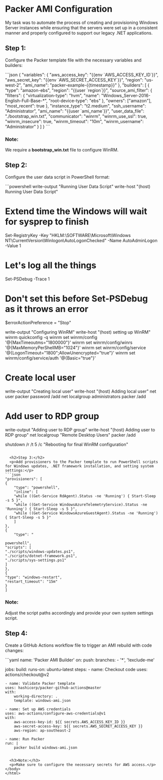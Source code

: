 <!DOCTYPE html>
<html>
<head>
  <title>Packer AMI Configuration</title>
</head>
<body>
  <h1>Packer AMI Configuration</h1>
    <p>My task was to automate the process of creating and provisioning Windows Server instances while ensuring that the servers were set up in a consistent manner and properly configured to support our legacy .NET applications.</p>

  <h2>Step 1:</h2>
  <p>Configure the Packer template file with the necessary variables and builders:</p>
```json
{
"variables": {
    "aws_access_key": "{{env `AWS_ACCESS_KEY_ID`}}",
    "aws_secret_key": "{{env `AWS_SECRET_ACCESS_KEY`}}",
    "region": "us-west-2",
    "ami_name": "packer-example-{{timestamp}}"
},
"builders": [
    {
    "type": "amazon-ebs",
    "region": "{{user `region`}}",
    "source_ami_filter": {
        "filters": {
        "virtualization-type": "hvm",
        "name": "Windows_Server-2016-English-Full-Base-*",
        "root-device-type": "ebs"
        },
        "owners": ["amazon"],
        "most_recent": true
    },
    "instance_type": "t2.medium",
    "ssh_username": "Administrator",
    "ami_name": "{{user `ami_name`}}",
    "user_data_file": "./bootstrap_win.txt",
    "communicator": "winrm",
    "winrm_use_ssl": true,
    "winrm_insecure": true,
    "winrm_timeout": "10m",
    "winrm_username": "Administrator"
    }
]
}
```

  <h3>Note:</h3>
  <p>We require a <strong>bootstrap_win.txt</strong> file to configure WinRM.</p>

  <h2>Step 2:</h2>
  <p>Configure the user data script in PowerShell format:</p>
```powershell
write-output "Running User Data Script"
write-host "(host) Running User Data Script"

# Extend time the Windows will wait for sysprep to finish

Set-RegistryKey -Key "HKLM:\SOFTWARE\Microsoft\Windows NT\CurrentVersion\Winlogon\AutoLogonChecked" -Name AutoAdminLogon -Value 1

# Let's log all the things

Set-PSDebug -Trace 1

# Don't set this before Set-PSDebug as it throws an error

$errorActionPreference = "Stop"

write-output "Configuring WinRM"
write-host "(host) setting up WinRM"
winrm quickconfig -q
winrm set winrm/config '@{MaxTimeoutms="1800000"}'
winrm set winrm/config/winrs '@{MaxMemoryPerShellMB="1024"}'
winrm set winrm/config/service '@{LogonTimeout="1800";AllowUnencrypted="true"}'
winrm set winrm/config/service/auth '@{Basic="true"}'

# Create local user

write-output "Creating local user"
write-host "(host) Adding local user"
net user packer password /add
net localgroup administrators packer /add

# Add user to RDP group

write-output "Adding user to RDP group"
write-host "(host) Adding user to RDP group"
net localgroup "Remote Desktop Users" packer /add

shutdown /r /t 5 /c "Rebooting for final WinRM configuration"
```

  <h2>Step 3:</h2>
  <p>Add provisioners to the Packer template to run PowerShell scripts for Windows updates, .NET framework installation, and setting system settings:</p>
```json
"provisioners": [
{
    "type": "powershell",
    "inline": [
    "while ((Get-Service RdAgent).Status -ne 'Running') { Start-Sleep -s 5 }",
    "while ((Get-Service WindowsAzureTelemetryService).Status -ne 'Running') { Start-Sleep -s 5 }",
    "while ((Get-Service WindowsAzureGuestAgent).Status -ne 'Running') { Start-Sleep -s 5 }"
    ]
},
{
    "type": "

powershell",
"scripts": [
"./scripts/windows-updates.ps1",
"./scripts/dotnet-framework.ps1",
"./scripts/sys-settings.ps1"
]
},
{
"type": "windows-restart",
"restart_timeout": "15m"
}
]
```
  <h3>Note:</h3>
  <p>Adjust the script paths accordingly and provide your own system settings script.</p>

  <h2>Step 4:</h2>
  <p>Create a GitHub Actions workflow file to trigger an AMI rebuild with code changes:</p>
```yaml
name: 'Packer AMI Builder'
on:
push:
    branches:
    - '*', '!exclude-me'

jobs:
build:
runs-on: ubuntu-latest
steps: - name: Checkout code
uses: actions/checkout@v2

    - name: Validate Packer template
    uses: hashicorp/packer-github-actions@master
    with:
        working-directory: .
        template: windows-ami.json

    - name: Set up AWS credentials
    uses: aws-actions/configure-aws-credentials@v1
    with:
        aws-access-key-id: ${{ secrets.AWS_ACCESS_KEY_ID }}
        aws-secret-access-key: ${{ secrets.AWS_SECRET_ACCESS_KEY }}
        aws-region: ap-southeast-2

    - name: Run Packer
    run: |
        packer build windows-ami.json
```

  <h3>Note:</h3>
  <p>Make sure to configure the necessary secrets for AWS access.</p>
</body>
</html>
